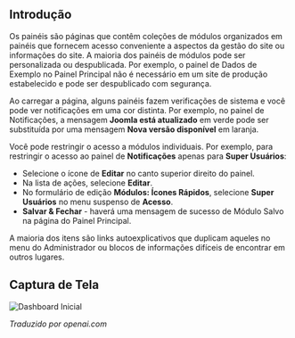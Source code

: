 <!-- Filename: J4.x:Home_Dashboard / Display title: Dashboard Inicial -->

## Introdução

Os painéis são páginas que contêm coleções de módulos organizados em painéis que fornecem acesso conveniente a aspectos da gestão do site ou informações do site. A maioria dos painéis de módulos pode ser personalizada ou despublicada. Por exemplo, o painel de Dados de Exemplo no Painel Principal não é necessário em um site de produção estabelecido e pode ser despublicado com segurança.

Ao carregar a página, alguns painéis fazem verificações de sistema e você pode ver notificações em uma cor distinta. Por exemplo, no painel de Notificações, a mensagem **Joomla está atualizado** em verde pode ser substituída por uma mensagem **Nova versão disponível** em laranja.

Você pode restringir o acesso a módulos individuais. Por exemplo, para restringir o acesso ao painel de **Notificações** apenas para **Super Usuários**:

- Selecione o ícone de **Editar** no canto superior direito do painel.
- Na lista de ações, selecione **Editar**.
- No formulário de edição **Módulos: Ícones Rápidos**, selecione **Super Usuários** no menu suspenso de **Acesso**.
- **Salvar & Fechar** - haverá uma mensagem de sucesso de Módulo Salvo na página do Painel Principal.

A maioria dos itens são links autoexplicativos que duplicam aqueles no menu do Administrador ou blocos de informações difíceis de encontrar em outros lugares.

## Captura de Tela

![Dashboard Inicial](../../../en/images/dashboards/home-dashboard.png)

*Traduzido por openai.com*

